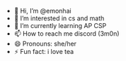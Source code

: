 - 👋 Hi, I’m @emonhai
- 👀 I’m interested in cs and math
- 🌱 I’m currently learning AP CSP
- 📫 How to reach me discord (3m0n)
- 😄 Pronouns: she/her
- ⚡ Fun fact: i love tea

<!---
emonhai/emonhai is a ✨ special ✨ repository because its `README.md` (this file) appears on your GitHub profile.
You can click the Preview link to take a look at your changes.
--->

